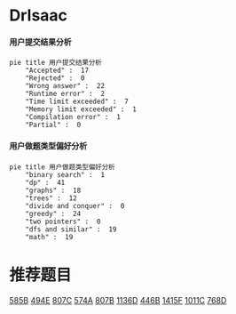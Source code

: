 # DrIsaac

<!-- tabs:start -->



#### **用户提交结果分析**

```mermaid
pie title 用户提交结果分析
    "Accepted" :  17
    "Rejected" :  0
    "Wrong answer" :  22
    "Runtime error" :  2
    "Time limit exceeded" :  7
    "Memory limit exceeded" :  1
    "Compilation error" :  1
    "Partial" :  0
```

#### **用户做题类型偏好分析**

```mermaid
pie title 用户做题类型偏好分析
    "binary search" :  1
    "dp" :  41
    "graphs" :  18
    "trees" :  12
    "divide and conquer" :  0
    "greedy" :  24
    "two pointers" :  0
    "dfs and similar" :  19
    "math" :  19
```



<!-- tabs:end -->
# 推荐题目
[585B](https://codeforces.com/contest/585/problem/B)
[494E](https://codeforces.com/contest/494/problem/E)
[807C](https://codeforces.com/contest/807/problem/C)
[574A](https://codeforces.com/contest/574/problem/A)
[807B](https://codeforces.com/contest/807/problem/B)
[1136D](https://codeforces.com/contest/1136/problem/D)
[446B](https://codeforces.com/contest/446/problem/B)
[1415F](https://codeforces.com/contest/1415/problem/F)
[1011C](https://codeforces.com/contest/1011/problem/C)
[768D](https://codeforces.com/contest/768/problem/D)
